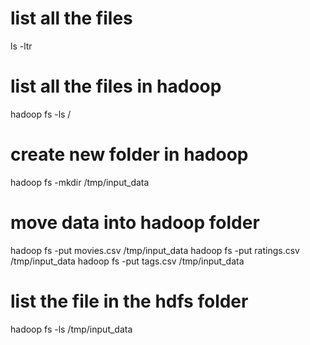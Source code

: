 
# list all the files 
ls -ltr 

# list all the files in hadoop 
hadoop fs -ls /

# create new folder in hadoop 

hadoop fs -mkdir /tmp/input_data


# move data into hadoop folder 
hadoop fs -put movies.csv /tmp/input_data
hadoop fs -put ratings.csv /tmp/input_data
hadoop fs -put tags.csv /tmp/input_data

# list  the file in the hdfs folder 
hadoop fs -ls /tmp/input_data 